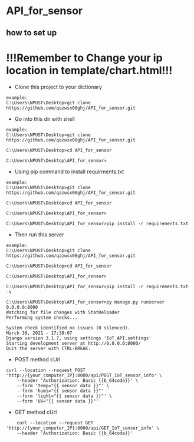 # API_for_sensor

## how to set up 

# !!!Remember to Change your ip location in template/chart.html!!!


* Clone this project to your dictionary 


```shellscript
example:
C:\Users\NPUST\Desktop>git clone https://github.com/qazwsx08ghj/API_for_sensor.git

```

* Go into this dir with shell


```shellscript
example:
C:\Users\NPUST\Desktop>git clone https://github.com/qazwsx08ghj/API_for_sensor.git

C:\Users\NPUST\Desktop>cd API_for_sensor

C:\Users\NPUST\Desktop\API_for_sensor>

```

* Using pip command to install requirments.txt


```shellscript
example:
C:\Users\NPUST\Desktop>git clone https://github.com/qazwsx08ghj/API_for_sensor.git

C:\Users\NPUST\Desktop>cd API_for_sensor

C:\Users\NPUST\Desktop\API_for_sensor>

C:\Users\NPUST\Desktop\API_for_sensor>pip install -r requirements.txt
```

* Then run this server


```shellscript
example:
C:\Users\NPUST\Desktop>git clone https://github.com/qazwsx08ghj/API_for_sensor.git

C:\Users\NPUST\Desktop>cd API_for_sensor

C:\Users\NPUST\Desktop\API_for_sensor>

C:\Users\NPUST\Desktop\API_for_sensor>pip install -r requirements.txt -v

C:\Users\NPUST\Desktop\API_for_sensor>py manage.py runserver 0.0.0.0:8000
Watching for file changes with StatReloader
Performing system checks...

System check identified no issues (0 silenced).
March 30, 2021 - 17:38:07
Django version 3.1.7, using settings 'IoT_API.settings'
Starting development server at http://0.0.0.0:8000/
Quit the server with CTRL-BREAK.

```

* POST method cUrl


```shellscript
curl --location --request POST 'http://{your_computer_IP}:8000/api/POST_IoT_sensor_info' \
    --header 'Authorization: Basic {{b_64code}}' \
    --form 'temp="{{ sensor data }}"' \
    --form 'humi="{{ sensor data }}"'
    --form 'light="{{ sensor data }}"' \
    --form 'UV="{{ sensor data }}"'
```

* GET method cUrl

``` shellscript
    curl --location --request GET 'http://{your_computer_IP}:8000/api/GET_IoT_sensor_info' \
    --header 'Authorization: Basic {{b_64code}}'
```

